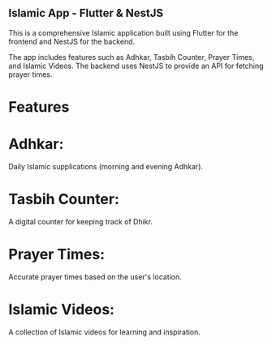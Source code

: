 ## Islamic App - Flutter & NestJS
This is a comprehensive Islamic application built using Flutter for the frontend and NestJS for the backend.

The app includes features such as Adhkar, Tasbih Counter, Prayer Times, and Islamic Videos. The backend uses NestJS to provide an API for fetching prayer times.

# Features
# Adhkar:
Daily Islamic supplications (morning and evening Adhkar).

# Tasbih Counter: 
A digital counter for keeping track of Dhikr.

# Prayer Times:
Accurate prayer times based on the user's location.

# Islamic Videos:
A collection of Islamic videos for learning and inspiration.

